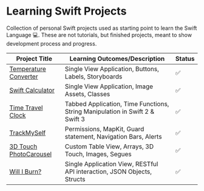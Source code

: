 # Learning Swift Projects
Collection of personal Swift projects used as starting point to learn the Swift Language 💻. 
These are not tutorials, but finished projects, meant to show development process and progress.

| Project Title                                                                   | Learning Outcomes/Description                                                | Status |
|---------------------------------------------------------------------------------|------------------------------------------------------------------------------|--------|
| [Temperature Converter ](https://github.com/dragosrobertn/TemperatureConverter) | Single View Application, Buttons, Labels, Storyboards                        | ✅     |
| [Swift Calculator](https://github.com/dragosrobertn/SwiftCalculator)            | Single View Application, Image Assets, Classes                               | ✅     |
| [Time Travel Clock](https://github.com/dragosrobertn/TimeTravelClock)           | Tabbed Application, Time Functions, String Manipulation in Swift 2 & Swift 3 | ✅     |
| [TrackMySelf](https://github.com/dragosrobertn/TrackMySelf)                     | Permissions, MapKit, Guard statement, Navigation Bars, Alerts                | ✅     |
| [3D Touch PhotoCarousel](https://github.com/dragosrobertn/3DTouchPhotoCarousel) | Custom Table View, Arrays, 3D Touch, Images, Segues                          | ✅     |
| [Will I Burn?](https://github.com/dragosrobertn/WillIBurn)                      | Single Application View, RESTful API interaction, JSON Objects, Structs      | ✅     |
